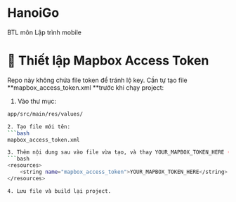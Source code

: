 # HanoiGo
BTL môn Lập trình mobile
# 🔑 Thiết lập Mapbox Access Token
Repo này không chứa file token để tránh lộ key. Cần tự tạo file **mapbox_access_token.xml **trước khi chạy project:
1. Vào thư mục:
```bash
app/src/main/res/values/

2. Tạo file mới tên:
```bash
mapbox_access_token.xml

3. Thêm nội dung sau vào file vừa tạo, và thay YOUR_MAPBOX_TOKEN_HERE (token do Mapbox tạo) bằng token thật:
```bash
<resources>
    <string name="mapbox_access_token">YOUR_MAPBOX_TOKEN_HERE</string>
</resources>

4. Lưu file và build lại project.
